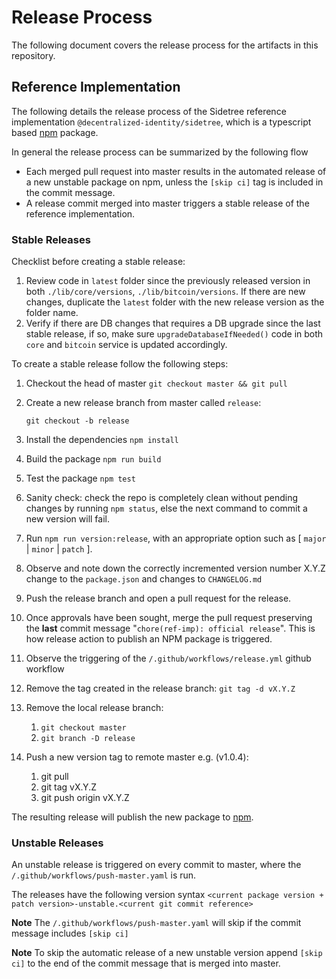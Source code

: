 # Release Process

The following document covers the release process for the artifacts in this repository.

## Reference Implementation

The following details the release process of the Sidetree reference implementation `@decentralized-identity/sidetree`, which is a typescript based [npm](https://www.npmjs.com/) package.

In general the release process can be summarized by the following flow
- Each merged pull request into master results in the automated release of a new unstable package on npm, unless the `[skip ci]` tag is included in the commit message.
- A release commit merged into master triggers a stable release of the reference implementation.

### Stable Releases

Checklist before creating a stable release:

1. Review code in `latest` folder since the previously released version in both `./lib/core/versions`, `./lib/bitcoin/versions`. If there are new changes, duplicate the `latest` folder with the new release version as the folder name.
1. Verify if there are DB changes that requires a DB upgrade since the last stable release, if so, make sure `upgradeDatabaseIfNeeded()` code in both `core` and `bitcoin` service is updated accordingly.

To create a stable release follow the following steps:

1. Checkout the head of master `git checkout master && git pull`
1. Create a new release branch from master called `release`:

   `git checkout -b release`

1. Install the dependencies `npm install`
1. Build the package `npm run build`
1. Test the package `npm test`
1. Sanity check: check the repo is completely clean without pending changes by running `npm status`, else the next command to commit a new version will fail.
1. Run `npm run version:release`, with an appropriate option such as [ `major` | `minor` | `patch` ].
1. Observe and note down the correctly incremented version number X.Y.Z change to the `package.json` and changes to `CHANGELOG.md`
1. Push the release branch and open a pull request for the release.
1. Once approvals have been sought, merge the pull request preserving the **last** commit message "`chore(ref-imp): official release`". This is how release action to publish an NPM package is triggered.
1. Observe the triggering of the `/.github/workflows/release.yml` github workflow
1. Remove the tag created in the release branch: `git tag -d vX.Y.Z`
1. Remove the local release branch:
   1. `git checkout master`
   1. `git branch -D release`
1. Push a new version tag to remote master e.g. (v1.0.4):
   1. git pull
   1. git tag vX.Y.Z
   1. git push origin vX.Y.Z

The resulting release will publish the new package to [npm](https://www.npmjs.com/).

### Unstable Releases

An unstable release is triggered on every commit to master, where the `/.github/workflows/push-master.yaml` is run.

The releases have the following version syntax `<current package version + patch version>-unstable.<current git commit reference>`

**Note** The `/.github/workflows/push-master.yaml` will skip if the commit message includes `[skip ci]`

**Note** To skip the automatic release of a new unstable version append `[skip ci]` to the end of the commit message
that is merged into master.
